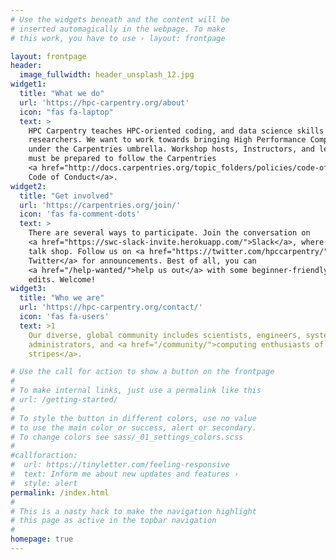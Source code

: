 ```yaml
---
# Use the widgets beneath and the content will be
# inserted automagically in the webpage. To make
# this work, you have to use › layout: frontpage

layout: frontpage
header:
  image_fullwidth: header_unsplash_12.jpg
widget1:
  title: "What we do"
  url: 'https://hpc-carpentry.org/about'
  icon: "fas fa-laptop"
  text: >
    HPC Carpentry teaches HPC-oriented coding, and data science skills to
    researchers. We want to work towards bringing High Performance Computing
    under the Carpentries umbrella. Workshop hosts, Instructors, and learners
    must be prepared to follow the Carpentries
    <a href="http://docs.carpentries.org/topic_folders/policies/code-of-conduct.html">
    Code of Conduct</a>.
widget2:
  title: "Get involved"
  url: 'https://carpentries.org/join/'
  icon: 'fas fa-comment-dots'
  text: >
    There are several ways to participate. Join the conversation on
    <a href="https://swc-slack-invite.herokuapp.com/">Slack</a>, where we
    talk shop. Follow us on <a href="https://twitter.com/hpccarpentry/">
    Twitter</a> for announcements. Best of all, you can
    <a href="/help-wanted/">help us out</a> with some beginner-friendly
    edits. Welcome!
widget3:
  title: "Who we are"
  url: 'https://hpc-carpentry.org/contact/'
  icon: 'fas fa-users'
  text: >1
    Our diverse, global community includes scientists, engineers, system
    administrators, and <a href="/community/">computing enthusiasts of all
    stripes</a>.

# Use the call for action to show a button on the frontpage
#
# To make internal links, just use a permalink like this
# url: /getting-started/
#
# To style the button in different colors, use no value
# to use the main color or success, alert or secondary.
# To change colors see sass/_01_settings_colors.scss
#
#callforaction:
#  url: https://tinyletter.com/feeling-responsive
#  text: Inform me about new updates and features ›
#  style: alert
permalink: /index.html
#
# This is a nasty hack to make the navigation highlight
# this page as active in the topbar navigation
#
homepage: true
---
```

